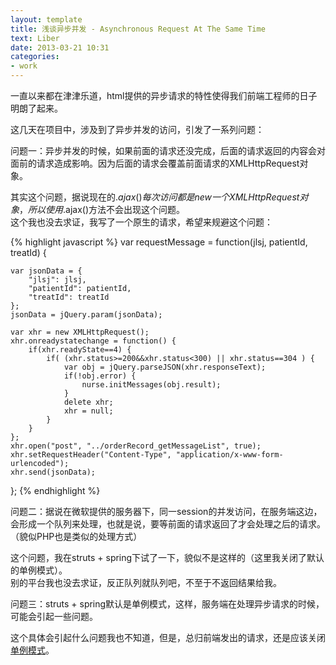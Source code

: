 ```yaml
---
layout: template
title: 浅谈异步并发 - Asynchronous Request At The Same Time
text: Liber
date: 2013-03-21 10:31
categories:
- work
---
```


一直以来都在津津乐道，html提供的异步请求的特性使得我们前端工程师的日子明朗了起来。  

这几天在项目中，涉及到了异步并发的访问，引发了一系列问题：

问题一：异步并发的时候，如果前面的请求还没完成，后面的请求返回的内容会对面前的请求造成影响。因为后面的请求会覆盖前面请求的XMLHttpRequest对象。

其实这个问题，据说现在的$.ajax()每次访问都是new一个XMLHttpRequest对象，所以使用$.ajax()方法不会出现这个问题。  
这个我也没去求证，我写了一个原生的请求，希望来规避这个问题：  

{% highlight javascript %}
var requestMessage = function(jlsj, patientId, treatId) {

	var jsonData = {
		"jlsj": jlsj,
		"patientId": patientId,
		"treatId": treatId
	};
	jsonData = jQuery.param(jsonData);
	
	var xhr = new XMLHttpRequest();
	xhr.onreadystatechange = function() {
		if(xhr.readyState==4) {
			if( (xhr.status>=200&&xhr.status<300) || xhr.status==304 ) {
				var obj = jQuery.parseJSON(xhr.responseText);
				if(!obj.error) {
					nurse.initMessages(obj.result);
				}
				delete xhr;
				xhr = null;
			}
		}
	};
	xhr.open("post", "../orderRecord_getMessageList", true);
	xhr.setRequestHeader("Content-Type", "application/x-www-form-urlencoded");	
	xhr.send(jsonData);
	
};
{% endhighlight %}

问题二：据说在微软提供的服务器下，同一session的并发访问，在服务端这边，会形成一个队列来处理，也就是说，要等前面的请求返回了才会处理之后的请求。（貌似PHP也是类似的处理方式）

这个问题，我在struts + spring下试了一下，貌似不是这样的（这里我关闭了默认的单例模式）。  
别的平台我也没去求证，反正队列就队列吧，不至于不返回结果给我。

问题三：struts + spring默认是单例模式，这样，服务端在处理异步请求的时候，可能会引起一些问题。

这个具体会引起什么问题我也不知道，但是，总归前端发出的请求，还是应该关闭[单例模式][0]。


[0]: http://blog.sina.com.cn/s/blog_5f12739d0100cre0.html